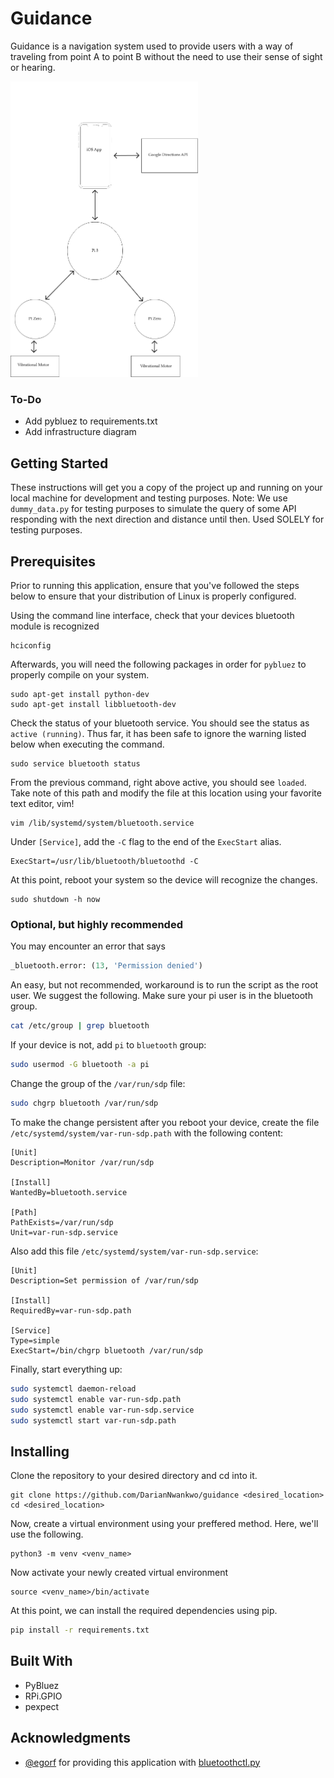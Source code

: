 # Guidance
Guidance is a navigation system used to provide users with a way of traveling from point A to point B without the need to use their sense of sight or hearing.

<img src="./guidance.png" width=300>

### To-Do
* Add pybluez to requirements.txt
* Add infrastructure diagram

## Getting Started
These instructions will get you a copy of the project up and running on your local machine for development and testing purposes. Note: We use `dummy_data.py` for testing purposes to simulate the query of some API responding with the next direction and distance until then. Used SOLELY for testing purposes.

## Prerequisites
Prior to running this application, ensure that you've followed the steps below to ensure that your distribution of Linux is properly configured.

Using the command line interface, check that your devices bluetooth module is recognized
```
hciconfig
```

Afterwards, you will need the following packages in order for `pybluez` to properly compile on your system.
```
sudo apt-get install python-dev
sudo apt-get install libbluetooth-dev
```

Check the status of your bluetooth service. You should see the status as `active (running)`. Thus far, it has been safe to ignore the warning listed below when executing the command.
```
sudo service bluetooth status
```

From the previous command, right above active, you should see `loaded`. Take note of this path and modify the file at this location using your favorite text editor, vim!
```
vim /lib/systemd/system/bluetooth.service
```

Under `[Service]`, add the `-C` flag to the end of the `ExecStart` alias.
```
ExecStart=/usr/lib/bluetooth/bluetoothd -C
```

At this point, reboot your system so the device will recognize the changes.
```
sudo shutdown -h now
```

### **Optional, but highly recommended**
You may encounter an error that says
```python
_bluetooth.error: (13, 'Permission denied')
```

An easy, but not recommended, workaround is to run the script as the root user. We suggest the following. Make sure your pi user is in the bluetooth group.
```bash
cat /etc/group | grep bluetooth
```

If your device  is not, add `pi` to `bluetooth` group:
```bash
sudo usermod -G bluetooth -a pi
```

Change the group of the `/var/run/sdp` file:
```bash
sudo chgrp bluetooth /var/run/sdp
```

To make the change persistent after you reboot your device, create the file `/etc/systemd/system/var-run-sdp.path` with the following content:
```
[Unit]
Description=Monitor /var/run/sdp

[Install]
WantedBy=bluetooth.service

[Path]
PathExists=/var/run/sdp
Unit=var-run-sdp.service
```

Also add this file `/etc/systemd/system/var-run-sdp.service`:
```
[Unit]
Description=Set permission of /var/run/sdp

[Install]
RequiredBy=var-run-sdp.path

[Service]
Type=simple
ExecStart=/bin/chgrp bluetooth /var/run/sdp
```

Finally, start everything up:
```bash
sudo systemctl daemon-reload
sudo systemctl enable var-run-sdp.path
sudo systemctl enable var-run-sdp.service
sudo systemctl start var-run-sdp.path
```

## Installing
Clone the repository to your desired directory and cd into it.
```
git clone https://github.com/DarianNwankwo/guidance <desired_location>
cd <desired_location>
```

Now, create a virtual environment using your preffered method. Here, we'll use the following.
```
python3 -m venv <venv_name>
```

Now activate your newly created virtual environment
```
source <venv_name>/bin/activate
```

At this point, we can install the required dependencies using pip.
```bash
pip install -r requirements.txt
```

## Built With
* PyBluez
* RPi.GPIO
* pexpect

## Acknowledgments
* [@egorf](https://github.com/egorf) for providing this application with [bluetoothctl.py](https://gist.github.com/egorf/66d88056a9d703928f93)
